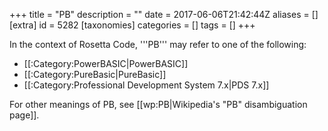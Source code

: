 +++
title = "PB"
description = ""
date = 2017-06-06T21:42:44Z
aliases = []
[extra]
id = 5282
[taxonomies]
categories = []
tags = []
+++

In the context of Rosetta Code, '''PB''' may refer to one of the following:
* [[:Category:PowerBASIC|PowerBASIC]]
* [[:Category:PureBasic|PureBasic]]
* [[:Category:Professional Development System 7.x|PDS 7.x]]

For other meanings of PB, see [[wp:PB|Wikipedia's "PB" disambiguation page]].
